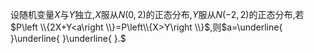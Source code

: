 设随机变量$X$与$Y$独立,$X$服从$N(0,2)$的正态分布,$Y$服从$N(-2,2)$的正态分布,若$P\left \\{2X+Y<a\right \\}=P\left\\{X>Y\right \\}$,则$a=\underline{ }\underline{ }\underline{ }.$